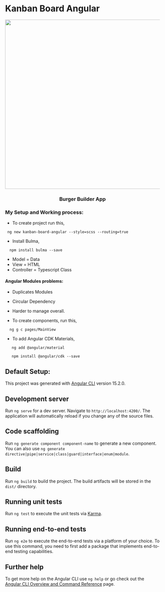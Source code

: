 # Kanban Board Angular

<p align="center">
	
<img src="https://user-images.githubusercontent.com/57604500/222979597-2e3fa267-07df-49fb-a55a-c58dda48aab1.png" width=1056 height=550>
<br />
<h3 align="center">Burger Builder App</h3>
</p>

### My Setup and Working process: 

* To create project run this,

```
 ng new kanban-board-angular --style=scss --routing=true
```
* Install Bulma,

```
  npm install bulma --save
```

* Model = Data
* View = HTML
* Controller = Typescript Class
#### Angular Modules problems:

* Duplicates Modules
* Circular Dependency
* Harder to manage overall.

* To create components, run this,

```
  ng g c pages/MainView
```

* To add Angular CDK Materials,
```
   ng add @angular/material

```

```
   npm install @angular/cdk --save

```

## Default Setup:

This project was generated with [Angular CLI](https://github.com/angular/angular-cli) version 15.2.0.

## Development server

Run `ng serve` for a dev server. Navigate to `http://localhost:4200/`. The application will automatically reload if you change any of the source files.

## Code scaffolding

Run `ng generate component component-name` to generate a new component. You can also use `ng generate directive|pipe|service|class|guard|interface|enum|module`.

## Build

Run `ng build` to build the project. The build artifacts will be stored in the `dist/` directory.

## Running unit tests

Run `ng test` to execute the unit tests via [Karma](https://karma-runner.github.io).

## Running end-to-end tests

Run `ng e2e` to execute the end-to-end tests via a platform of your choice. To use this command, you need to first add a package that implements end-to-end testing capabilities.

## Further help

To get more help on the Angular CLI use `ng help` or go check out the [Angular CLI Overview and Command Reference](https://angular.io/cli) page.
